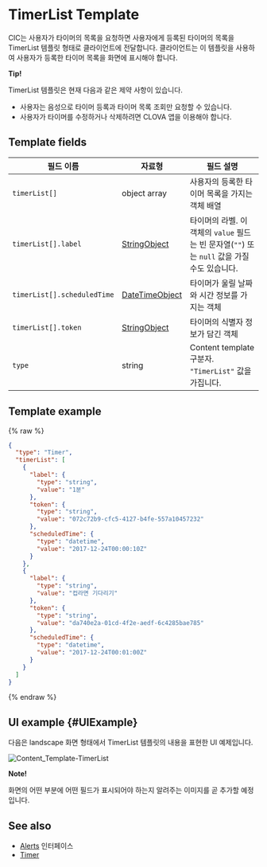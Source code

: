 # TimerList Template
CIC는 사용자가 타이머의 목록을 요청하면 사용자에게 등록된 타이머의 목록을 TimerList 템플릿 형태로 클라이언트에 전달합니다. 클라이언트는 이 템플릿을 사용하여 사용자가 등록한 타이머 목록을 화면에 표시해야 합니다.

<div class="tip">
  <p><strong>Tip!</strong></p>
  <p>TimerList 템플릿은 현재 다음과 같은 제약 사항이 있습니다.</p>
  <ul>
    <li>사용자는 음성으로 타이머 등록과 타이머 목록 조회만 요청할 수 있습니다.</li>
    <li>사용자가 타이머를 수정하거나 삭제하려면 CLOVA 앱을 이용해야 합니다.</li>
  </ul>
</div>

## Template fields

| 필드 이름       | 자료형    | 필드 설명                     |
|---------------|---------|-----------------------------|
| `timerList[]`               | object array  | 사용자의 등록한 타이머 목록을 가지는 객체 배열                                                                                         |
| `timerList[].label`         | [StringObject](/Develop/References/ContentTemplates/Shared_Objects.md#StringObject)     | 타이머의 라벨. 이 객체의 `value` 필드는 빈 문자열(`""`) 또는 `null` 값을 가질 수도 있습니다.    |
| `timerList[].scheduledTime` | [DateTimeObject](/Develop/References/ContentTemplates/Shared_Objects.md#DateTimeObject) | 타이머가 울릴 날짜와 시간 정보를 가지는 객체                    |
| `timerList[].token`         | [StringObject](/Develop/References/ContentTemplates/Shared_Objects.md#StringObject)     | 타이머의 식별자 정보가 담긴 객체                             |
| `type`                      | string                                                                              | Content template 구분자. `"TimerList"` 값을 가집니다.      |

## Template example

{% raw %}

```json
{
  "type": "Timer",
  "timerList": [
    {
      "label": {
        "type": "string",
        "value": "1분"
      },
      "token": {
        "type": "string",
        "value": "072c72b9-cfc5-4127-b4fe-557a10457232"
      },
      "scheduledTime": {
        "type": "datetime",
        "value": "2017-12-24T00:00:10Z"
      }
    },
    {
      "label": {
        "type": "string",
        "value": "컵라면 기다리기"
      },
      "token": {
        "type": "string",
        "value": "da740e2a-01cd-4f2e-aedf-6c4285bae785"
      },
      "scheduledTime": {
        "type": "datetime",
        "value": "2017-12-24T00:01:00Z"
      }
    }
  ]
}
```

{% endraw %}

## UI example {#UIExample}

다음은 landscape 화면 형태에서 TimerList 템플릿의 내용을 표현한 UI 예제입니다.

![Content_Template-TimerList](/Develop/Assets/Images/Content_Template-TimerList.png)

<div class="note">
  <p><strong>Note!</strong></p>
  <p>화면의 어떤 부분에 어떤 필드가 표시되어야 하는지 알려주는 이미지를 곧 추가할 예정입니다.</p>
</div>

## See also
* [Alerts](/Develop/References/MessageInterfaces/Alerts.md) 인터페이스
* [Timer](/Develop/References/ContentTemplates/Timer.md)
